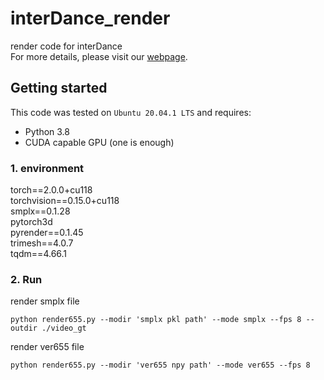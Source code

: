 # interDance_render
render code for interDance  
For more details, please visit our [webpage](https://interdance.github.io/).
## Getting started

This code was tested on `Ubuntu 20.04.1 LTS` and requires:

* Python 3.8
* CUDA capable GPU (one is enough)

### 1. environment
torch==2.0.0+cu118  
torchvision==0.15.0+cu118   
smplx==0.1.28   
pytorch3d     
pyrender==0.1.45        
trimesh==4.0.7  
tqdm==4.66.1    
### 2. Run
render smplx file
```shell 
python render655.py --modir 'smplx pkl path' --mode smplx --fps 8 --outdir ./video_gt
```
render ver655 file
```shell 
python render655.py --modir 'ver655 npy path' --mode ver655 --fps 8
```